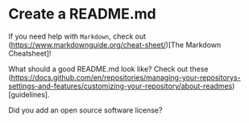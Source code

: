 # Create a README.md

If you need help with `Markdown`, check out (https://www.markdownguide.org/cheat-sheet/)[The Markdown Cheatsheet]!

What should a good README.md look like? Check out these (https://docs.github.com/en/repositories/managing-your-repositorys-settings-and-features/customizing-your-repository/about-readmes)[guidelines].

Did you add an open source software license?